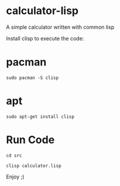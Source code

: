 # calculator-lisp
A simple calculator written with common lisp

Install clisp to execute the code:

# pacman
`sudo pacman -S clisp`

# apt
`sudo apt-get install clisp`

# Run Code
`cd src`

`clisp calculator.lisp`

Enjoy ;)
